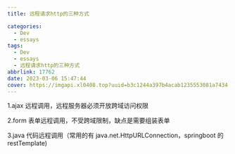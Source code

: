 ```yaml
---
title: 远程请求http的三种方式

categories:
  - Dev
  - essays
tags:
  - Dev
  - essays
  - 远程请求http的三种方式
abbrlink: 17762
date: 2023-03-06 15:47:44
cover: https://imgapi.xl0408.top?uuid=b3c1244a397b4acab1235553081a7434
---
```


1.ajax 远程调用，远程服务器必须开放跨域访问权限

2.form 表单远程调用，不受跨域限制，缺点是需要组装表单

3.java 代码远程调用（常用的有 java.net.HttpURLConnection，springboot 的 restTemplate)